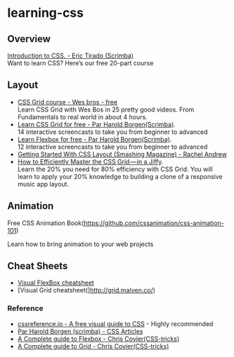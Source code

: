 # learning-css

## Overview
[Introduction to CSS. - Eric Tirado (Scrimba) ](https://scrimba.com/g/gintrotocss) <br/>Want to learn CSS? Here’s our free 20-part course


## Layout
* [CSS Grid course - Wes bros - free](https://cssgrid.io/)<br/>Learn CSS Grid with Wes Bos in 25 pretty good videos. From Fundamentals to real world in about 4 hours. 
* [Learn CSS Grid for free - Par Harold Borgen(Scrimba)](https://scrimba.com/g/gR8PTE). <br/>14 interactive screencasts to take you from beginner to advanced
* [Learn Flexbox for free - Par Harold Borgen(Scrimba)](https://scrimba.com/g/gflexbox). <br/>12 interactive screencasts to take you from beginner to advanced
* [Getting Started With CSS Layout (Smashing Magazine) - Rachel Andrew](https://www.smashingmagazine.com/2018/05/guide-css-layout/) 
* [How to Efficiently Master the CSS Grid — in a Jiffy](https://medium.com/flexbox-and-grids/how-to-efficiently-master-the-css-grid-in-a-jiffy-585d0c213577). <br/>Learn the 20% you need for 80% efficiency with CSS Grid.
You will learn to apply your 20% knowledge to building a clone of a responsive music app layout.

## Animation 
Free CSS Animation Book(https://github.com/cssanimation/css-animation-101)

Learn how to bring animation to your web projects

## Cheat Sheets 
* [Visual FlexBox cheatsheet](http://flexbox.malven.co/)
* [Visual Grid cheatsheet(]http://grid.malven.co/)

### Reference
* [cssreference.io - A free visual guide to CSS](https://cssreference.io/) - Highly recommended
* [Par Harold Borgen (scrimba) - CSS Articles](https://medium.com/@perborgen)
* [A Complete guide to Flexbox - Chris Coyier(CSS-tricks)](https://css-tricks.com/snippets/css/a-guide-to-flexbox/)
* [A Complete guide to Grid - Chris Coyier(CSS-tricks)](https://css-tricks.com/snippets/css/complete-guide-grid/)
